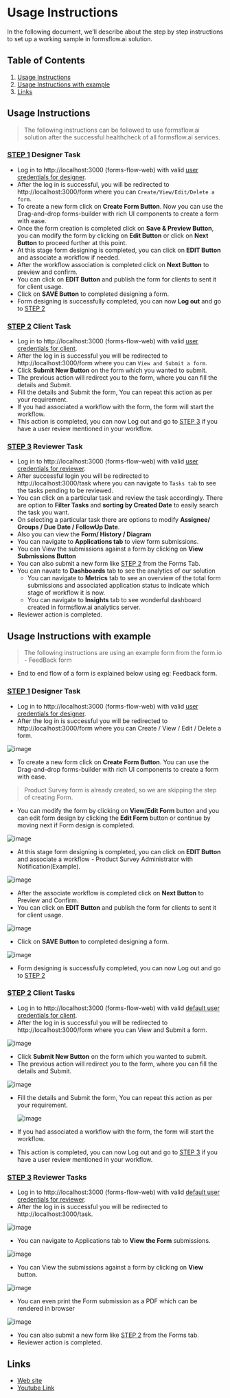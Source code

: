 # Usage Instructions
In the following document, we’ll describe about the step by step instructions to set up a working sample in formsflow.ai solution.

## Table of Contents
1. [Usage Instructions](#usage-instructions)
2. [Usage Instructions with example](#usage-instructions-with-example)
3. [Links](#links)


## Usage Instructions

> The following instructions can be followed to use formsflow.ai solution after the successful healthcheck of all formsflow.ai services.

### [STEP 1](#) Designer Task
   * Log in to http://localhost:3000 (forms-flow-web) with valid [user credentials for designer](./forms-flow-idm/keycloak/README.md#formsflow-ai-user-credentials).
   * After the log in is successful, you will be redirected to http://localhost:3000/form where you can `Create/View/Edit/Delete a form`.
   * To create a new form click on **Create Form Button**. Now you can use the Drag-and-drop forms-builder with rich UI components to create a form with ease.
   * Once the form creation is completed click on **Save & Preview Button**, you can modify the form by clicking on **Edit Button** or click on **Next Button** to proceed further at this point.
   * At this stage form designing is completed, you can click on **EDIT Button** and associate a workflow if needed.
   * After the workflow association is completed click on **Next Button** to preview and confirm.
   * You can click on **EDIT Button** and publish the form for clients to sent it for client usage.
   * Click on **SAVE Button** to completed designing a form.
   * Form designing is successfully completed, you can now **Log out** and go to [STEP 2](#) 
   
### [STEP 2](#) Client Task
   * Log in to http://localhost:3000 (forms-flow-web) with valid [user credentials for client](./forms-flow-idm/keycloak/README.md#formsflow-ai-user-credentials).
   * After the log in is successful you will be redirected to http://localhost:3000/form where you can `View and Submit a form`.
   * Click **Submit New Button** on the form which you wanted to submit.
   * The previous action will redirect you to the form, where you can fill the details and Submit.
   * Fill the details and Submit the form, You can repeat this action as per your requirement.
   * If you had associated a workflow with the form, the form will start the workflow.
   * This action is completed, you can now Log out and go to [STEP 3](#) if you have a user review mentioned in your workflow.
   
### [STEP 3](#) Reviewer Task
   * Log in to http://localhost:3000 (forms-flow-web) with valid [user credentials for reviewer](./forms-flow-idm/keycloak/README.md#formsflow-ai-user-credentials).
   * After successful login you will be redirected to http://localhost:3000/task where you can navigate to `Tasks tab` to see the tasks pending to be reviewed.
   * You can click on a particular task and review the task accordingly. There are option to **Filter Tasks** and **sorting by Created Date** to easily search the task you want.
   * On selecting a particular task there are options to modify **Assignee/ Groups / Due Date / FollowUp Date**.
   * Also you can view the **Form/ History / Diagram**
   * You can navigate to **Applications tab** to view form submissions.
   * You can View the submissions against a form by clicking on **View Submissions Button**
   * You can also submit a new form like [STEP 2](#) from the Forms Tab.
   * You can navate to **Dashboards** tab to see the analytics of our solution
     * You can navigate to **Metrics** tab to see an overview of the total form submissions and associated application status to indicate which stage of workflow it is now.
     * You can navigate to **Insights** tab to see wonderful dashboard created in formsflow.ai analytics server.
   * Reviewer action is completed.

## Usage Instructions with example

> The following instructions are using an example form from the form.io - FeedBack form

* End to end flow of a form is explained below using eg: Feedback form.

### [STEP 1](#) Designer Task
* Log in to http://localhost:3000 (forms-flow-web) with valid [user credentials for designer](./forms-flow-idm/keycloak/README.md#formsflow-ai-user-credentials).
* After the log in is successful you will be redirected to http://localhost:3000/form where you can Create / View / Edit / Delete a form.

<!-- ![Image 1](./.images/designer-landing.PNG) -->
![image](https://user-images.githubusercontent.com/70306694/121669233-be026f80-cac9-11eb-89df-2be9f3c5f939.png)

* To create a new form click on **Create Form Button**. You can use the Drag-and-drop forms-builder with rich UI components to create a form with ease.
> Product Survey form is already created, so we are skipping the step of creating Form.
* You can modify the form by clicking on **View/Edit Form** button and you can edit form design by clicking the **Edit Form** button or continue by moving next if Form design is completed.

<!-- ![Image 2](./.images/designer-feedback-1.PNG) -->
![image](https://user-images.githubusercontent.com/70306694/121670032-a7a8e380-caca-11eb-9729-ed7a5adf2436.png)


* At this stage form designing is completed, you can click on **EDIT Button** and associate a workflow - Product Survey Administrator with Notification(Example).

<!-- ![Image 3](./.images/designer-workflow.PNG) -->
![image](https://user-images.githubusercontent.com/70306694/121670495-1ede7780-cacb-11eb-8f3d-53e2a004e5aa.png)


* After the associate workflow is completed click on **Next Button** to Preview and Confirm.
* You can click on **EDIT Button** and publish the form for clients to sent it for client usage.

<!-- ![Image 4](./.images/designer-publish.PNG) -->
![image](https://user-images.githubusercontent.com/70306694/121671914-c7410b80-cacc-11eb-8c4c-f7fe8a8f2bbd.png)


* Click on **SAVE Button** to completed designing a form.

<!-- ![Image 4](./.images/designer-final-submit.PNG) -->
![image](https://user-images.githubusercontent.com/70306694/121672045-f35c8c80-cacc-11eb-831e-8c17c2050fae.png)

* Form designing is successfully completed, you can now Log out and go to [STEP 2](#)

### [STEP 2](#) Client Tasks

* Log in to http://localhost:3000 (forms-flow-web) with valid [default user credentials for client](./forms-flow-idm/keycloak/README.md#formsflow-ai-user-credentials).
* After the log in is successful you will be redirected to http://localhost:3000/form where you can View and Submit a form.

<!-- ![Image 5](./.images/client-landing.PNG) -->
![image](https://user-images.githubusercontent.com/70306694/121672407-6403a900-cacd-11eb-8676-2e986d24dd3e.png)


* Click **Submit New Button** on the form which you wanted to submit.
* The previous action will redirect you to the form, where you can fill the details and Submit.

<!-- ![Image 6](./.images/client-submission.PNG) -->
<!-- ![Image 7](./.images/client-submission-success.PNG) -->
![image](https://user-images.githubusercontent.com/70306694/121672751-c6f54000-cacd-11eb-892f-4677ad0e0bb5.png)

* Fill the details and Submit the form, You can repeat this action as per your requirement.

  ![image](https://user-images.githubusercontent.com/70306694/121672846-e8562c00-cacd-11eb-8ff4-f649b27c44e2.png)
* If you had associated a workflow with the form, the form will start the workflow.
* This action is completed, you can now Log out and go to [STEP 3](#) if you have a user review mentioned in your workflow.
   
### [STEP 3](#) Reviewer Tasks

* Log in to http://localhost:3000 (forms-flow-web) with valid [default user credentials for reviewer](./forms-flow-idm/keycloak/README.md#formsflow-ai-user-credentials).
* After the log in is successful you will be redirected to http://localhost:3000/task.

<!-- ![Image 8](./.images/reviewer-landing.PNG) -->
![image](https://user-images.githubusercontent.com/70306694/121673151-3e2ad400-cace-11eb-9ea7-85f446b664a8.png)

* You can navigate to Applications tab to **View the Form** submissions.
<!-- ![Image 9](./.images/reviewer-view-forms.PNG) -->
<!-- ![Image 10](./.images/reviewer-form-view.PNG) -->
<!-- ![Image 11](./.images/reviewer-print.PNG) -->
![image](https://user-images.githubusercontent.com/70306694/121673324-63b7dd80-cace-11eb-9858-30b5a8042f5f.png)


* You can View the submissions against a form by clicking on **View** button.

![image](https://user-images.githubusercontent.com/70306694/121673463-8518c980-cace-11eb-9d4e-c8282237d14b.png)

* You can even print the Form submission as a PDF which can be rendered in browser

![image](https://user-images.githubusercontent.com/70306694/121673767-e17be900-cace-11eb-83e9-62706499439f.png)

* You can also submit a new form like [STEP 2](#) from the Forms tab.
* Reviewer action is completed.

## Links

* [Web site](https://formsflow.ai/)
* [Youtube Link](https://youtu.be/_H-P3Av3gqg)

